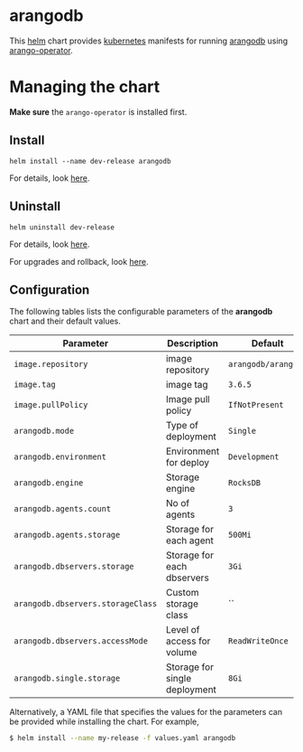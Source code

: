 # arangodb

This [helm](https://github.com/kubernetes/helm) chart provides
[kubernetes](http://kubernetes.io) manifests for running [arangodb](http://arangodb.com)
using [arango-operator](https://github.com/arangodb/kube-arangodb/blob/master/docs/Manual/Deployment/Kubernetes/Usage.md#installation).

# Managing the chart

**Make sure** the `arango-operator` is installed first.

## Install

```
helm install --name dev-release arangodb
```

For details, look [here](https://docs.helm.sh/using_helm/#helm-install-installing-a-package).

## Uninstall

```
helm uninstall dev-release
```

For details, look [here](https://docs.helm.sh/using_helm/#uninstall-a-release).

For upgrades and rollback, look [here](https://docs.helm.sh/using_helm/#helm-upgrade-and-helm-rollback-upgrading-a-release-and-recovering-on-failure).

## Configuration

The following tables lists the configurable parameters of the **arangodb** chart and their default values.

| Parameter                         | Description                   | Default             |
| --------------------------------- | ----------------------------- | ------------------- |
| `image.repository`                | image repository              | `arangodb/arangodb` |
| `image.tag`                       | image tag                     | `3.6.5`             |
| `image.pullPolicy`                | Image pull policy             | `IfNotPresent`      |
| `arangodb.mode`                   | Type of deployment            | `Single`            |
| `arangodb.environment`            | Environment for deploy        | `Development`       |
| `arangodb.engine`                 | Storage engine                | `RocksDB`           |
| `arangodb.agents.count`           | No of agents                  | `3`                 |
| `arangodb.agents.storage`         | Storage for each agent        | `500Mi`             |
| `arangodb.dbservers.storage`      | Storage for each dbservers    | `3Gi`               |
| `arangodb.dbservers.storageClass` | Custom storage class          | ``                  |
| `arangodb.dbservers.accessMode`   | Level of access for volume    | `ReadWriteOnce`     |
| `arangodb.single.storage`         | Storage for single deployment | `8Gi`               |

Alternatively, a YAML file that specifies the values for the parameters can be provided while installing the chart. For example,

```bash
$ helm install --name my-release -f values.yaml arangodb
```
